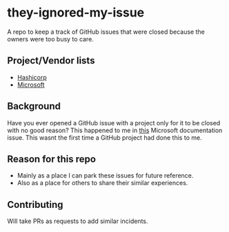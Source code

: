 # they-ignored-my-issue

A repo to keep a track of GitHub issues that were closed because the owners were too busy to care.

## Project/Vendor lists

* [Hashicorp](./Hashicorp.md)
* [Microsoft](./Microsoft.md)

## Background

Have you ever opened a GitHub issue with a project only for it to be closed with no good reason?
This happened to me in [this](https://github.com/MicrosoftDocs/azure-docs/issues/103892) Microsoft documentation issue. This wasnt the first time a GitHub project had done this to me.

## Reason for this repo

* Mainly as a place I can park these issues for future reference.
* Also as a place for others to share their similar experiences.

## Contributing

Will take PRs as requests to add similar incidents.
